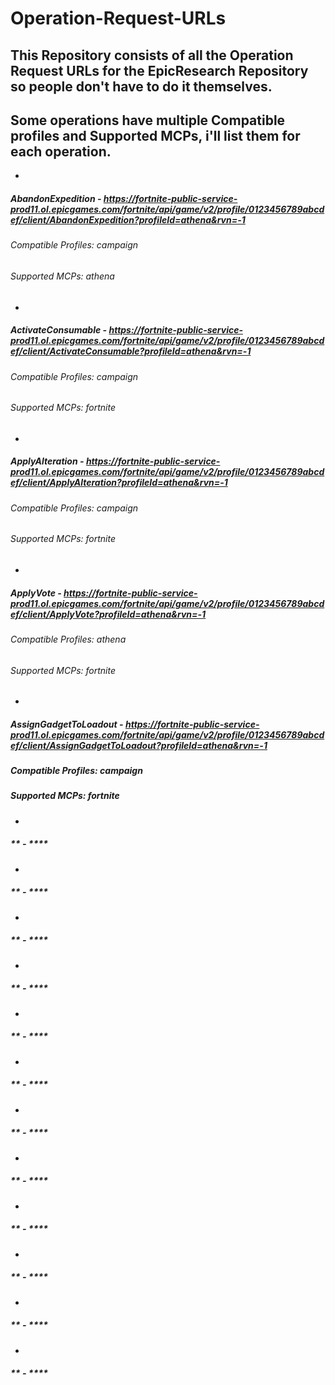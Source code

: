# Operation-Request-URLs
This Repository consists of all the Operation Request URLs for the EpicResearch Repository so people don't have to do it themselves.
-
## Some operations have multiple Compatible profiles and Supported MCPs, i'll list them for each operation.
-
##### *AbandonExpedition* - **https://fortnite-public-service-prod11.ol.epicgames.com/fortnite/api/game/v2/profile/0123456789abcdef/client/AbandonExpedition?profileId=athena&rvn=-1**
###### *Compatible Profiles: campaign*
###### *Supported MCPs: athena*
-
##### *ActivateConsumable* - **https://fortnite-public-service-prod11.ol.epicgames.com/fortnite/api/game/v2/profile/0123456789abcdef/client/ActivateConsumable?profileId=athena&rvn=-1**
###### *Compatible Profiles: campaign*
###### *Supported MCPs: fortnite*
-
##### *ApplyAlteration* - **https://fortnite-public-service-prod11.ol.epicgames.com/fortnite/api/game/v2/profile/0123456789abcdef/client/ApplyAlteration?profileId=athena&rvn=-1**
###### *Compatible Profiles: campaign*
###### *Supported MCPs: fortnite*
-
##### *ApplyVote* - **https://fortnite-public-service-prod11.ol.epicgames.com/fortnite/api/game/v2/profile/0123456789abcdef/client/ApplyVote?profileId=athena&rvn=-1**
###### *Compatible Profiles: athena*
###### *Supported MCPs: fortnite*
-
##### *AssignGadgetToLoadout* - **https://fortnite-public-service-prod11.ol.epicgames.com/fortnite/api/game/v2/profile/0123456789abcdef/client/AssignGadgetToLoadout?profileId=athena&rvn=-1**
##### *Compatible Profiles: campaign*
##### *Supported MCPs: fortnite*
-
##### ** - ****
-
##### ** - ****
-
##### ** - ****
-
##### ** - ****
-
##### ** - ****
-
##### ** - ****
-
##### ** - ****
-
##### ** - ****
-
##### ** - ****
-
##### ** - ****
-
##### ** - ****
-
##### ** - ****
